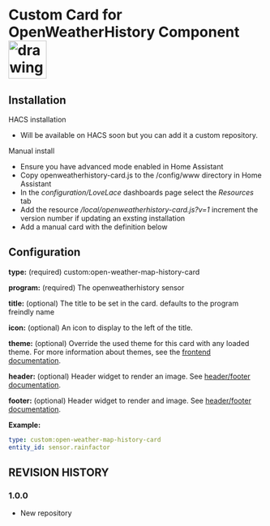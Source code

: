 # Custom Card for OpenWeatherHistory Component<img src="https://github.com/petergridge/irrigation_card/blob/main/icon.png" alt="drawing" width="75"/>

## Installation
HACS installation
* Will be available on HACS soon but you can add it a custom repository.

Manual install
* Ensure you have advanced mode enabled in Home Assistant
* Copy openweatherhistory-card.js to the /config/www directory in Home Assistant
* In the *configuration/LoveLace* dashboards page select the *Resources* tab
* Add the resource */local/openweatherhistory-card.js?v=1* increment the version number if updating an exsting installation
* Add a manual card with the definition below

## Configuration

**type:** (required) custom:open-weather-map-history-card

**program:** (required) The openweatherhistory sensor

**title:** (optional) The title to be set in the card. defaults to the program freindly name

**icon:** (optional) An icon to display to the left of the title.

**theme:** (optional) Override the used theme for this card with any loaded theme. For more information about themes, see the [frontend documentation](https://www.home-assistant.io/integrations/frontend/).

**header:** (optional) Header widget to render an image. See [header/footer documentation](https://www.home-assistant.io/lovelace/header-footer/).

**footer:** (optional) Header widget to render and image. See [header/footer documentation](https://www.home-assistant.io/lovelace/header-footer/).

**Example:**
```yaml
type: custom:open-weather-map-history-card
entity_id: sensor.rainfactor
```

## REVISION HISTORY

### 1.0.0
* New repository
